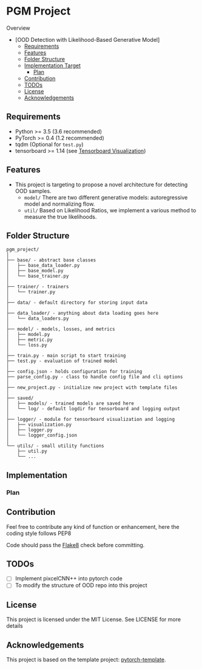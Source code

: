 # PGM Project
Overview

<!-- @import "[TOC]" {cmd="toc" depthFrom=1 depthTo=6 orderedList=false} -->

<!-- code_chunk_output -->

* [OOD Detection with Likelihood-Based Generative Model]
	* [Requirements](#requirements)
	* [Features](#features)
	* [Folder Structure](#folder-structure)
	* [Implementation Target](#implementation)
	    * [Plan](#plan)
	* [Contribution](#contribution)
	* [TODOs](#todos)
	* [License](#license)
	* [Acknowledgements](#acknowledgements)

<!-- /code_chunk_output -->

## Requirements
* Python >= 3.5 (3.6 recommended)
* PyTorch >= 0.4 (1.2 recommended)
* tqdm (Optional for `test.py`)
* tensorboard >= 1.14 (see [Tensorboard Visualization](#tensorboard-visualization))

## Features
* This project is targeting to propose a novel architecture for detecting OOD samples.
  * `model/` There are two different generative models: autoregressive model and normalizing flow.
  * `util/` Based on Likelihood Ratios, we implement a various method to measure the true likelihoods.   

## Folder Structure
  ```
  pgm_project/
  │
  ├── base/ - abstract base classes
  │   ├── base_data_loader.py
  │   ├── base_model.py
  │   └── base_trainer.py
  │
  ├── trainer/ - trainers
  │   └── trainer.py
  │
  ├── data/ - default directory for storing input data
  │
  ├── data_loader/ - anything about data loading goes here
  │   └── data_loaders.py
  │
  ├── model/ - models, losses, and metrics
  │   ├── model.py
  │   ├── metric.py
  │   └── loss.py
  │
  ├── train.py - main script to start training
  ├── test.py - evaluation of trained model
  │
  ├── config.json - holds configuration for training
  ├── parse_config.py - class to handle config file and cli options
  │
  ├── new_project.py - initialize new project with template files
  │
  ├── saved/
  │   ├── models/ - trained models are saved here
  │   └── log/ - default logdir for tensorboard and logging output
  │
  ├── logger/ - module for tensorboard visualization and logging
  │   ├── visualization.py
  │   ├── logger.py
  │   └── logger_config.json
  │  
  └── utils/ - small utility functions
      ├── util.py
      └── ...
  ```
  
## Implementation

### Plan

## Contribution
Feel free to contribute any kind of function or enhancement, here the coding style follows PEP8

Code should pass the [Flake8](http://flake8.pycqa.org/en/latest/) check before committing.

## TODOs

- [ ] Implement pixcelCNN++ into pytorch code
- [ ] To modify the structure of OOD repo into this project

## License
This project is licensed under the MIT License. See  LICENSE for more details

## Acknowledgements
This project is based on the template project: [pytorch-template](https://github.com/victoresque/pytorch-template.git).